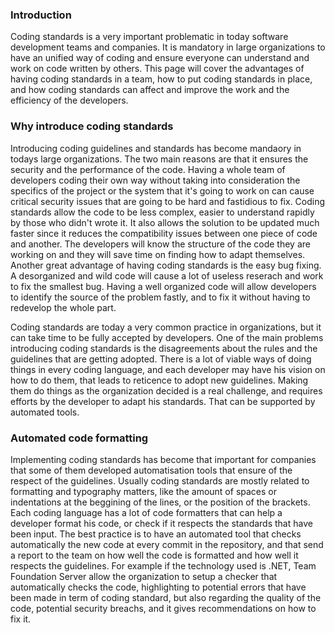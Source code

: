 ### Introduction

Coding standards is a very important problematic in today software development teams and companies. It is mandatory in large organizations to have an unified way of coding
and ensure everyone can understand and work on code written by others. This page will cover the advantages of having coding standards in a team, how to put coding standards
in place, and how coding standards can affect and improve the work and the efficiency of the developers.


### Why introduce coding standards

Introducing coding guidelines and standards has become mandaory in todays large organizations. The two main reasons are that it ensures the security and the performance of the code.
Having a whole team of developers coding their own way without taking into consideration the specifics of the project or the system that it's going to work on can cause
critical security issues that are going to be hard and fastidious to fix.
Coding standards allow the code to be less complex, easier to understand rapidly by those who didn't wrote it.
It also allows the solution to be updated much faster since it reduces the compatibility issues between one piece of code and another. The developers will know the structure of the
code they are working on and they will save time on finding how to adapt themselves.
Another great advantage of having coding standards is the easy bug fixing. A desorganized and wild code will cause a lot of useless reserach and work to fix the smallest bug.
Having a well organized code will allow developers to identify the source of the problem fastly, and to fix it without having to redevelop the whole part.

Coding standards are today a very common practice in organizations, but it can take time to be fully accepted by developers. One of the main problems introducing
coding standards is the disagreements about the rules and the guidelines that are getting adopted.
There is a lot of viable ways of doing things in every coding language, and each developer may have his vision on how to do them, that leads to reticence to adopt new guidelines. 
Making them do things as the organization decided is a real challenge, and requires efforts by the developer to adapt his standards. That can be supported by automated tools.

### Automated code formatting

Implementing coding standards has become that important for companies that some of them developed automatisation tools that ensure of the respect of the guidelines. Usually coding
standards are mostly related to formatting and typography matters, like the amount of spaces or indentations at the beggining of the lines, or the position of the brackets.
Each coding language has a lot of code formatters that can help a developer format his code, or check if it respects the standards that have been input. The best practice
is to have an automated tool that checks automatically the new code at every commit in the repository, and that send a report to the team on how well the code is formatted and 
how well it respects the guidelines. For example if the technology used is .NET, Team Foundation Server allow the organization to setup a checker that automatically checks the code,
highlighting to potential errors that have been made in term of coding standard, but also regarding the quality of the code, potential security breachs, and it gives recommendations
on how to fix it.
